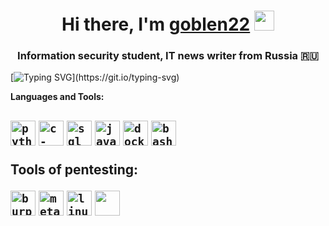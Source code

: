 <h1 align="center">Hi there, I'm <a href="https://nerd.az/wp-content/uploads/2020/07/21888938.gif" target="_blank">goblen22</a> 
<img src="https://github.com/blackcater/blackcater/raw/main/images/Hi.gif" height="32"/></h1>
<h3 align="center">Information security student, IT news writer from Russia 🇷🇺</h3>

[![Typing SVG](https://readme-typing-svg.herokuapp.com?font=Fira+Code&pause=1000&color=F70807&width=435&lines=Brute+force+active.;Data+extracted.+Sorting+phase.;Camera+hijacked.+Feed+live.;Location+tracked.+Coordinates+locked.;We'll+keep+an+eye+on+you!)](https://git.io/typing-svg)

**Languages and Tools:**
  
<h2><code><img width="40" height="40" src="https://img.icons8.com/fluency/48/python.png" alt="python"/></code>
<code><img width="40" height="40" src="https://img.icons8.com/fluency/48/c-programming.png" alt="c-programming"/></code>
<code><img width="40" height="40" src="https://img.icons8.com/fluency/48/sql.png" alt="sql"/></code>
<code><img width="40" height="40" src="https://img.icons8.com/color/48/javascript--v1.png" alt="javascript--v1"/></code>
<code><img width="40" height="40" src="https://img.icons8.com/color/48/docker.png" alt="docker"/></code>
<code><img width="40" height="40" src="https://img.icons8.com/fluency/48/bash.png" alt="bash"/></code>


**Tools of pentesting:**

<code><img width="40" height="40" src="https://img.icons8.com/ios-filled/50/burp-suite.png" alt="burp-suite"/></code>
<code><img width="40" height="40" src="https://img.icons8.com/fluency/48/metasploit.png" alt="metasploit"/></code>
<code><img width="40" height="40" src="https://img.icons8.com/color/48/linux--v1.png" alt="linux--v1"/></code>
<code><img width="40" heigth="40" src="https://upload.wikimedia.org/wikipedia/commons/b/ba/Hashcat-icon.png?20250114151431"/></code>
<code><img width="40" heigth="40" scr="images/Wireshark_icon.svg.png"/></code>

